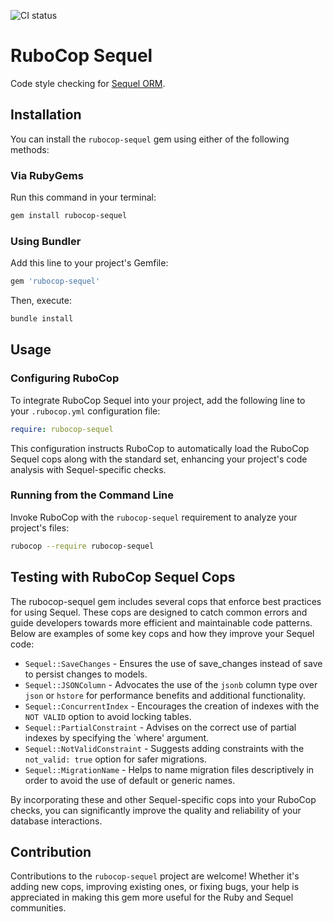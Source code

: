 ![CI status](https://github.com/rubocop/rubocop-sequel/workflows/CI/badge.svg)

# RuboCop Sequel

Code style checking for [Sequel ORM](https://sequel.jeremyevans.net/).

## Installation

You can install the `rubocop-sequel` gem using either of the following methods:

### Via RubyGems

Run this command in your terminal:

```bash
gem install rubocop-sequel
```

### Using Bundler

Add this line to your project's Gemfile:

```ruby
gem 'rubocop-sequel'
```

Then, execute:

```bash
bundle install
```

## Usage

### Configuring RuboCop

To integrate RuboCop Sequel into your project, add the following line to your
`.rubocop.yml` configuration file:

```yaml
require: rubocop-sequel
```

This configuration instructs RuboCop to automatically load the RuboCop Sequel cops
along with the standard set, enhancing your project's code analysis with
Sequel-specific checks.

### Running from the Command Line

Invoke RuboCop with the `rubocop-sequel` requirement to analyze your project's files:

```bash
rubocop --require rubocop-sequel
```

## Testing with RuboCop Sequel Cops

The rubocop-sequel gem includes several cops that enforce best practices for using
Sequel. These cops are designed to catch common errors and guide developers towards
more efficient and maintainable code patterns. Below are examples of some key cops
and how they improve your Sequel code:

 - `Sequel::SaveChanges` - Ensures the use of save_changes instead of save to persist
   changes to models.
 - `Sequel::JSONColumn` - Advocates the use of the `jsonb` column type over `json` or
   `hstore` for performance benefits and additional functionality.
 - `Sequel::ConcurrentIndex` - Encourages the creation of indexes with the
   `NOT VALID` option to avoid locking tables.
 - `Sequel::PartialConstraint` - Advises on the correct use of partial indexes by
    specifying the `where' argument.
 - `Sequel::NotValidConstraint` - Suggests adding constraints with the
   `not_valid: true` option for safer migrations.
 - `Sequel::MigrationName` - Helps to name migration files descriptively in order to
    avoid the use of default or generic names.

By incorporating these and other Sequel-specific cops into your RuboCop checks, you
can significantly improve the quality and reliability of your database interactions.

## Contribution

Contributions to the `rubocop-sequel` project are welcome! Whether it's adding new
cops, improving existing ones, or fixing bugs, your help is appreciated in making
this gem more useful for the Ruby and Sequel communities.
